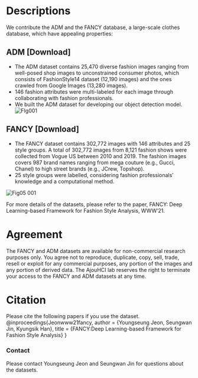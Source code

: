 
# Descriptions
We contribute the ADM and the FANCY database, a large-scale clothes database, which have appealing properties:

## ADM  [Download]
- The ADM dataset contains 25,470 diverse fashion images ranging from well-posed shop images to unconstrained consumer photos, which consists of FashionStyle14 dataset (12,190 images) and the ones crawled from Google Images (13,280 images).
- 146 fashion attributes were multi-labeled for each image through collaborating with fashion professionals.
- We built the ADM dataset for developing our object detection model. 
![FIg001](https://user-images.githubusercontent.com/30140635/107113079-d8b8a380-689f-11eb-9d7e-99d18c15b5e4.jpeg)


## FANCY  [Download]
- The FANCY dataset contains 302,772 images with 146 attributes and 25 style groups.
A total of 302,772 images from 8,121 fashion shows were collected from Vogue US between 2010 and 2019. The fashion images covers 987 brand names ranging from mega couture (e.g., Gucci, Chanel) to high street brands (e.g., JCrew, Topshop).
- 25 style groups were labelled, considering fashion professionals’ knowledge and a computational method.


![Fig05 001](https://user-images.githubusercontent.com/30140635/107113084-e2420b80-689f-11eb-89ab-7251ecdf02e5.jpeg)


For more details of the datasets, please refer to the paper, FANCY: Deep Learning-based Framework for Fashion Style Analysis, WWW’21. 
 
# Agreement
The FANCY and ADM datasets are available for non-commercial research purposes only.
You agree not to reproduce, duplicate, copy, sell, trade, resell or exploit for any commercial purposes, any portion of the images and any portion of derived data.
The AjouHCI lab reserves the right to terminate your access to the FANCY and ADM datasets at any time.

# Citation
Please cite the following papers if you use the dataset.
@inproceedings{Jeonwww21fancy,
 author = {Youngseung Jeon, Seungwan Jin, Kyungsik Han},
 title = {FANCY:Deep Learning-based Framework for Fashion Style Analysis} }

### Contact
Please contact Youngseung Jeon and Seungwan Jin for questions about the datasets.
